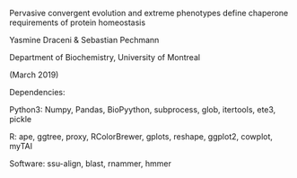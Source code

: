 Pervasive convergent evolution and extreme phenotypes define chaperone requirements of protein homeostasis

Yasmine Draceni & Sebastian Pechmann

Department of Biochemistry, University of Montreal

(March 2019)





Dependencies:

Python3: Numpy, Pandas, BioPyython, subprocess, glob, itertools, ete3, pickle

R: ape, ggtree, proxy, RColorBrewer, gplots, reshape, ggplot2, cowplot, myTAI

Software: ssu-align, blast, rnammer, hmmer

